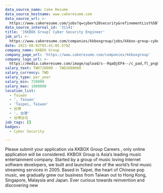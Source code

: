 ```yaml
---
data_source_name: Cake Resume
data_source_hostname: www.cakeresume.com
data_source_url: >-
  https://www.cakeresume.com/jobs?q=cyber%20security&refinementList%5Blang_name%5D%5B0%5D=English&refinementList%5Bsalary_type%5D=per_year&range%5Bsalary_range%5D%5Bmin%5D=1000000
data_source_internal_id: '31141'
title: '[KKBOX Group] Cyber Security Engineer'
job_url: >-
  https://www.cakeresume.com/companies/kkboxgroup/jobs/kkbox-group-cyber-security-engineer
date: 2021-08-02T05:41:05.579Z
company_name: KKBOX Group
company_page_url: 'https://www.cakeresume.com/companies/kkboxgroup'
company_logo_url: >-
  https://media.cakeresume.com/image/upload/s--RqaQjEF4--/c_pad,fl_png8,h_200,w_200/v1604375754/f9qlpok430hwd4k1zx95.png
salary_text: TWD720000 - TWD1080000
salary_currency: TWD
salary_type: per_year
salary_min: 720000
salary_max: 1080000
location_list:
  - Taiwan
  - ', Taiwan'
  - 'Taipei, Taiwan'
  - 台灣
  - ', 台灣'
  - 台灣台北
job_tags: []
badges:
  - Cyber Security

---
```


Please submit your application via KKBOX Group Careers , only online application will be considered. KKBOX Group is Asia’s leading music entertainment company. Started by a group of music loving Internet software developers, we built and launched one of the world’s first music streaming services in 2005. Based in Taipei, the heart of Chinese pop music, we gradually grew our business from Taiwan out to Hong Kong, Singapore, Malaysia and Japan. Ever curious towards reinvention and discovering new 